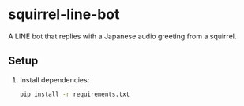 # squirrel-line-bot

A LINE bot that replies with a Japanese audio greeting from a squirrel.

## Setup
1. Install dependencies:
   ```bash
   pip install -r requirements.txt

